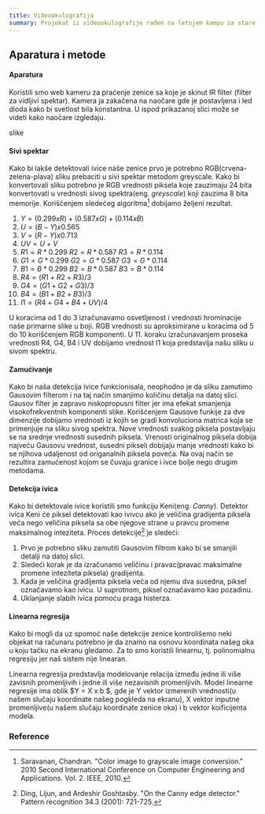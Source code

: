 ```yaml
---
title: Videookulografija
summary: Projekat iz videookulografije rađen na letnjem kampu za stare polaznike 2022. godine od Anje Kovačev i Lenke Milojčević.
---
```

## **Aparatura i metode**


#### **Aparatura**
Koristili smo web kameru za praćenje zenice sa koje je skinut IR filter (filter za vidljivi spektar). Kamera ja zakačena na naočare gde je postavljena i led dioda kako bi svetlost bila konstantna. U ispod prikazanoj slici može se videti kako naočare izgledaju.

slike


#### **Sivi spektar**
Kako bi lakše detektovali ivice naše zenice prvo je potrebno RGB(crvena-zelena-plava) sliku prebaciti u sivi spektar metodom greyscale. Kako bi konvertovali sliku potrebno je RGB vrednosti piksela koje zauzimaju 24 bita konvertovati u vrednosti sivog spektra(eng. *greyscale*) koji zauzima 8 bita  memorije. Korišćenjem sledećeg algoritma[^1] dobijamo željeni rezultat.


1. $Y = (0.299 x R) + (0.587 x G) + (0.114 x B)$
2. $U = (B - Y) x 0.565$
3. $V = (R - Y) x 0.713$
4. $UV = U + V$
5. $R1=R*0.299$  $R2=R*0.587$  $R3=R*0.114$
6. $G1=G*0.299$  $G2=G*0.587$  $G3=G*0.114$
7. $B1=B*0.299$  $B2=B*0.587$  $B3=B*0.114$
8. $R4=(R1+R2+R3)/3$
9. $G4=(G1+G2+G3)/3$
10. $B4=(B1+B2+B3)/3$
11. $I1=(R4+G4+B4+UV)/4$

U koracima od 1 do 3 izračunavamo osvetljenost i vrednosti hrominacije naše primarne slike u boji. RGB vrednosti su aproksimirane u koracima od 5 do 10 korišćenjem RGB komponenti. U 11. koraku izračunavanjem proseka vrednosti R4, G4, B4 i UV dobijamo vrednost I1 koja predstavlja našu sliku u sivom spektru. 

#### **Zamućivanje**
Kako bi naša detekcija ivice funkcionisala, neophodno je da sliku zamutimo Gausovim filterom i na taj način smanjimo količinu detalja na datoj slici. Gausov filter je zapravo niskopropusni filter  jer ima efekat smanjenja visokofrekventnih komponenti slike. Korišćenjem Gausove funkije za dve dimenzije dobijamo vrednosti iz kojih se gradi konvoluciona matrica koja se primenjuje na sliku sivog spektra. Nove vrednosti svakog piksela postavljaju se na srednje vrednosti susednih piksela. Vrenosti originalnog piksela dobija najveću Gausovu vrednost, susedni pikseli dobijaju manje vrednosti kako bi se njihova udaljenost od origanalnih piksela poveća. Na ovaj način se rezultira zamućenost kojom se čuvaju granice i ivce bolje nego drugim metodama.


#### **Detekcija ivica**
Kako bi detektovale ivice koristili smo funkciju Keni(eng. *Canny*). Detektor ivica Keni će piksel detektovati kao ivivcu ako je veličina gradijenta piksela veća nego veličina piksela sa obe njegove strane u pravcu promene maksimalnog inteziteta. Proces detekcije[^2] je sledeći:
1. Prvo je potrebno sliku zamutiti Gausovim filtrom kako bi se smanjili detalji na datoj slici.
2. Sledeći korak je da izračunamo veličinu i pravac(pravac maksimalne promene inteziteta piksela) gradijenta.
3. Kada je veličina gradijenta piksela veća od njemu dva susedna, piksel označavamo kao ivicu. U suprotnom, piksel označavamo kao pozadinu.
4. Uklanjanje slabih ivica pomoću praga histerza.


#### **Linearna regresija**
Kako bi mogli da uz spomoć naše detekcije zenice kontrolišemo neki objekat na računaru potrebno je da znamo na osnovu koordinata našeg oka u koju tačku na ekranu gledamo. Za to smo koristili linearnu, tj. polinomialnu regresiju jer naš sistem nije linearan. 

Linearna regresija predstavlja modelovanje relacija između jedne ili više zavisnih promenljivih i jedne ili više nezavisnih promenljivih. Model linearne regresije ima oblik $Y = X x b $, gde je Y vektor izmerenih vrednosti(u našem slučaju koordinate našeg pogkleda na ekranu), X vektor inputne promenljive(u našem slučaju koordinate zenice oka) i b vektor koificijenta modela. 






### Reference
[^1]: Saravanan, Chandran. "Color image to grayscale image conversion." 2010 Second International Conference on Computer Engineering and Applications. Vol. 2. IEEE, 2010.
[^2]: Ding, Lijun, and Ardeshir Goshtasby. "On the Canny edge detector." Pattern recognition 34.3 (2001): 721-725.